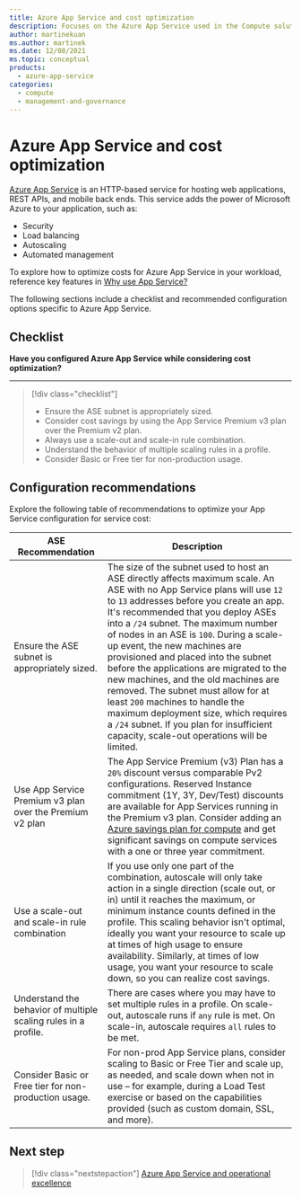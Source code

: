 ```yaml
---
title: Azure App Service and cost optimization
description: Focuses on the Azure App Service used in the Compute solution to provide best-practice, configuration recommendations, and design considerations related to Service Cost Optimization.
author: martinekuan
ms.author: martinek
ms.date: 12/08/2021
ms.topic: conceptual
products:
  - azure-app-service
categories:
  - compute
  - management-and-governance
---
```


# Azure App Service and cost optimization

[Azure App Service](/azure/app-service/overview) is an HTTP-based service for hosting web applications, REST APIs, and mobile back ends. This service adds the power of Microsoft Azure to your application, such as:

- Security
- Load balancing
- Autoscaling
- Automated management

To explore how to optimize costs for Azure App Service in your workload, reference key features in [Why use App Service?](/azure/app-service/overview#why-use-app-service)

The following sections include a checklist and recommended configuration options specific to Azure App Service.

## Checklist

**Have you configured Azure App Service while considering cost optimization?**
***

> [!div class="checklist"]
> - Ensure the ASE subnet is appropriately sized.
> - Consider cost savings by using the App Service Premium v3 plan over the Premium v2 plan.
> - Always use a scale-out and scale-in rule combination.
> - Understand the behavior of multiple scaling rules in a profile.
> - Consider Basic or Free tier for non-production usage.

## Configuration recommendations

Explore the following table of recommendations to optimize your App Service configuration for service cost:

|ASE Recommendation|Description|
|------------------|------------|
|Ensure the ASE subnet is appropriately sized.|The size of the subnet used to host an ASE directly affects maximum scale. An ASE with no App Service plans will use `12` to `13` addresses before you create an app. It's recommended that you deploy ASEs into a `/24` subnet. The maximum number of nodes in an ASE is `100`. During a scale-up event, the new machines are provisioned and placed into the subnet before the applications are migrated to the new machines, and the old machines are removed. The subnet must allow for at least `200` machines to handle the maximum deployment size, which requires a `/24` subnet. If you plan for insufficient capacity, scale-out operations will be limited.|
|Use App Service Premium v3 plan over the Premium v2 plan|The App Service Premium (v3) Plan has a `20%` discount versus comparable Pv2 configurations. Reserved Instance commitment (1Y, 3Y, Dev/Test) discounts are available for App Services running in the Premium v3 plan. Consider adding an [Azure savings plan for compute](https://azure.microsoft.com/pricing/offers/savings-plan-compute/#benefits-and-features) and get significant savings on compute services with a one or three year commitment.|
|Use a scale-out and scale-in rule combination|If you use only one part of the combination, autoscale will only take action in a single direction (scale out, or in) until it reaches the maximum, or minimum instance counts defined in the profile. This scaling behavior isn't optimal, ideally you want your resource to scale up at times of high usage to ensure availability. Similarly, at times of low usage, you want your resource to scale down, so you can realize cost savings.|
|Understand the behavior of multiple scaling rules in a profile.|There are cases where you may have to set multiple rules in a profile. On scale-out, autoscale runs if `any` rule is met. On scale-in, autoscale requires `all` rules to be met.|
|Consider Basic or Free tier for non-production usage.|For non-prod App Service plans, consider scaling to Basic or Free Tier and scale up, as needed, and scale down when not in use – for example, during a Load Test exercise or based on the capabilities provided (such as custom domain, SSL, and more).|

## Next step

> [!div class="nextstepaction"]
> [Azure App Service and operational excellence](./operational-excellence.md)
